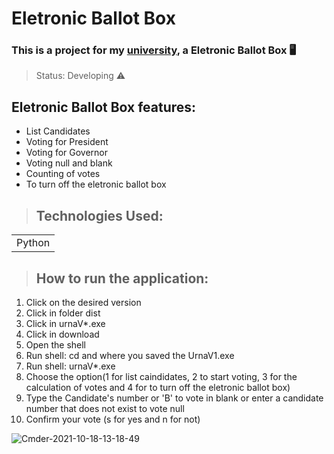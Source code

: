 # Eletronic Ballot Box 
### This is a project for my <a href = "https://unilavras.edu.br/">university<a>, a Eletronic Ballot Box 🖥️

>Status: Developing ⚠️
## Eletronic Ballot Box features:

* List Candidates
* Voting for President
* Voting for Governor
* Voting null and blank
* Counting of votes
* To turn off the eletronic ballot box

>## Technologies Used:

<table>
  <tr>
    <td>Python</td>
  </tr>
</table>

>## How to run the application:

1) Click on the desired version 
2) Click in folder dist
3) Click in urnaV*.exe
4) Click in download
5) Open the shell
4) Run shell: cd and where you saved the UrnaV1.exe
5) Run shell: urnaV*.exe
6) Choose the option(1 for list caindidates, 2 to start voting, 3 for the calculation of votes and 4 for to turn off the eletronic ballot box)
7) Type the Candidate's number or 'B' to vote in blank or enter a candidate number that does not exist to vote null
8) Confirm your vote (s for yes and n for not)

![Cmder-2021-10-18-13-18-49](https://user-images.githubusercontent.com/84638124/137770586-17e1e927-72ff-4a44-a656-f5e130ef5d1d.gif)
